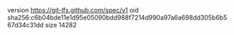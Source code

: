 version https://git-lfs.github.com/spec/v1
oid sha256:c6b04bde11e1d95e05090bdd988f7214d990a97a6a698dd305b6b567d34c31dd
size 14282
